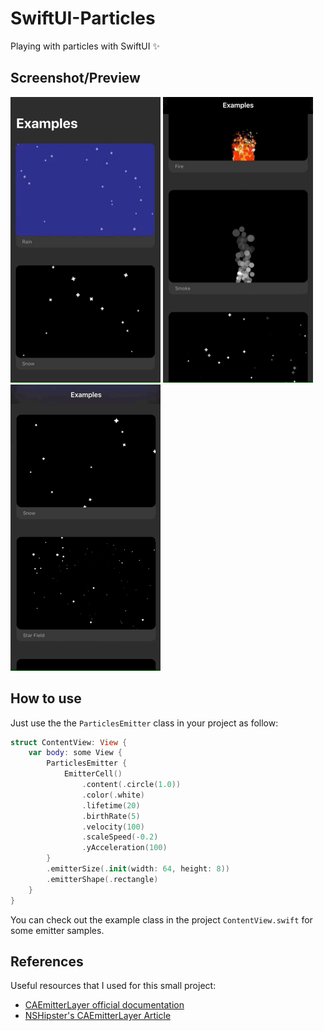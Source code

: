 # SwiftUI-Particles
Playing with particles with SwiftUI ✨


## Screenshot/Preview

<img src="screenshot01.gif" width="240px" /> <img src="screenshot02.gif" width="240px" /> <img src="screenshot03.gif" width="240px" />


## How to use

Just use the the `ParticlesEmitter` class in your project as follow:

```swift
struct ContentView: View {
    var body: some View {
        ParticlesEmitter {
            EmitterCell()
                .content(.circle(1.0))
                .color(.white)
                .lifetime(20)
                .birthRate(5)
                .velocity(100)
                .scaleSpeed(-0.2)
                .yAcceleration(100)
        }
        .emitterSize(.init(width: 64, height: 8))
        .emitterShape(.rectangle)
    }
}
```

You can check out the example class in the project `ContentView.swift` for some emitter samples.

## References
Useful resources that I used for this small project:
* [CAEmitterLayer official documentation](https://developer.apple.com/documentation/quartzcore/caemitterlayer)
* [NSHipster's CAEmitterLayer Article](https://nshipster.com/caemitterlayer/)
